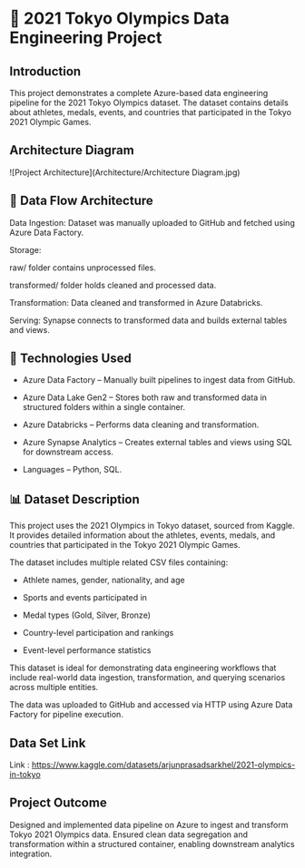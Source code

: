 # 🏅 2021 Tokyo Olympics Data Engineering Project

## Introduction
This project demonstrates a complete Azure-based data engineering pipeline for the 2021 Tokyo Olympics dataset. The dataset contains details about athletes, medals, events, and countries that participated in the Tokyo 2021 Olympic Games.

## Architecture Diagram
![Project Architecture](Architecture/Architecture Diagram.jpg)

## 📁 Data Flow Architecture
Data Ingestion: Dataset was manually uploaded to GitHub and fetched using Azure Data Factory.

Storage:

raw/ folder contains unprocessed files.

transformed/ folder holds cleaned and processed data.

Transformation: Data cleaned and transformed in Azure Databricks.

Serving: Synapse connects to transformed data and builds external tables and views.

## 🔧 Technologies Used
- Azure Data Factory – Manually built pipelines to ingest data from GitHub.

- Azure Data Lake Gen2 – Stores both raw and transformed data in structured folders within a single container.

- Azure Databricks – Performs data cleaning and transformation.

- Azure Synapse Analytics – Creates external tables and views using SQL for downstream access.

- Languages – Python, SQL.


## 📊 Dataset Description
This project uses the 2021 Olympics in Tokyo dataset, sourced from Kaggle. It provides detailed information about the athletes, events, medals, and countries that participated in the Tokyo 2021 Olympic Games.

The dataset includes multiple related CSV files containing:

- Athlete names, gender, nationality, and age

- Sports and events participated in

- Medal types (Gold, Silver, Bronze)

- Country-level participation and rankings

- Event-level performance statistics

This dataset is ideal for demonstrating data engineering workflows that include real-world data ingestion, transformation, and querying scenarios across multiple entities.

The data was uploaded to GitHub and accessed via HTTP using Azure Data Factory for pipeline execution.

## Data Set Link
Link : https://www.kaggle.com/datasets/arjunprasadsarkhel/2021-olympics-in-tokyo

## Project Outcome
Designed and implemented data pipeline on Azure to ingest and transform Tokyo 2021 Olympics data. Ensured clean data segregation and transformation within a structured container, enabling downstream analytics integration.
